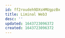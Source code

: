 ```yaml
---
id: ff2roudeh9DXsHMUgpzBx
title: Liminal Web3
desc: ''
updated: 1643723096372
created: 1643723096372
---
```


